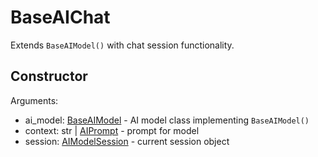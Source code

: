 # BaseAIChat

Extends `BaseAIModel()` with chat session functionality.

## Constructor

Arguments:

* ai_model: [BaseAIModel](ai_base_ai_model.md) -
  AI model class implementing `BaseAIModel()`
* context: str | [AIPrompt](ai.md#aiprompt) -
  prompt for model
* session: [AIModelSession](ai.md#aimodelsession) -
  current session object
